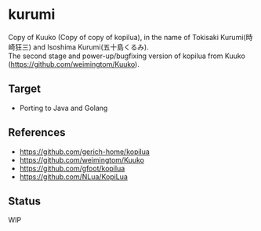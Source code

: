 # kurumi
Copy of Kuuko (Copy of copy of kopilua), in the name of Tokisaki Kurumi(時崎狂三) and Isoshima Kurumi(五十島くるみ).  
The second stage and power-up/bugfixing version of kopilua from Kuuko (https://github.com/weimingtom/Kuuko).    

## Target  
* Porting to Java and Golang  

## References  
* https://github.com/gerich-home/kopilua  
* https://github.com/weimingtom/Kuuko  
* https://github.com/gfoot/kopilua  
* https://github.com/NLua/KopiLua  

## Status  
WIP  
